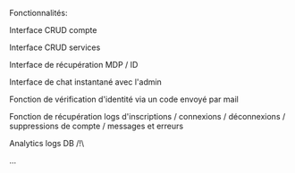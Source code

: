 Fonctionnalités:

Interface CRUD compte

Interface CRUD services

Interface de récupération MDP / ID

Interface de chat instantané avec l'admin

Fonction de vérification d'identité via un code envoyé par mail

Fonction de récupération logs d'inscriptions / connexions / déconnexions / suppressions de compte / messages et erreurs

Analytics logs DB /!\

...